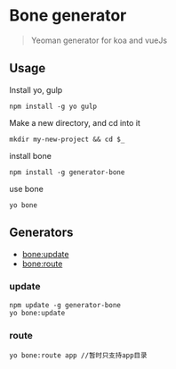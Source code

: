 # Bone generator
> Yeoman generator for koa and vueJs

## Usage
Install yo,  gulp
```
npm install -g yo gulp
```
Make a new directory, and cd into it
```
mkdir my-new-project && cd $_
```
install bone
```
npm install -g generator-bone 
```
use bone
```
yo bone
```

## Generators
* [bone:update](#update)
* [bone:route](#route)

### update
```
npm update -g generator-bone
yo bone:update
```
### route
```
yo bone:route app //暂时只支持app目录
```